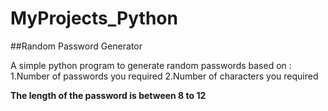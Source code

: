 # MyProjects_Python

##Random Password Generator

A simple python program to generate random passwords based on :
1.Number of passwords you required
2.Number of characters you required

**The length of the password is between 8 to 12**
